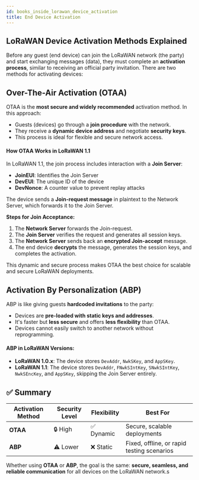 ```yaml
---
id: books_inside_lorawan_device_activation
title: End Device Activation
---
```

## LoRaWAN Device Activation Methods Explained

Before any guest (end device) can join the LoRaWAN network (the party) and start exchanging messages (data), they must complete an **activation process**, similar to receiving an official party invitation. There are two methods for activating devices:

## Over-The-Air Activation (OTAA)

OTAA is the **most secure and widely recommended** activation method. In this approach:

- Guests (devices) go through a **join procedure** with the network.
- They receive a **dynamic device address** and negotiate **security keys**.
- This process is ideal for flexible and secure network access.

#### How OTAA Works in LoRaWAN 1.1

In LoRaWAN 1.1, the join process includes interaction with a **Join Server**:

- **JoinEUI**: Identifies the Join Server
- **DevEUI**: The unique ID of the device
- **DevNonce**: A counter value to prevent replay attacks

The device sends a **Join-request message** in plaintext to the Network Server, which forwards it to the Join Server.

**Steps for Join Acceptance:**

1. The **Network Server** forwards the Join-request.
2. The **Join Server** verifies the request and generates all session keys.
3. The **Network Server** sends back an **encrypted Join-accept** message.
4. The end device **decrypts** the message, generates the session keys, and completes the activation.

This dynamic and secure process makes OTAA the best choice for scalable and secure LoRaWAN deployments.

## Activation By Personalization (ABP)

ABP is like giving guests **hardcoded invitations** to the party:

- Devices are **pre-loaded with static keys and addresses**.
- It's faster but **less secure** and offers **less flexibility** than OTAA.
- Devices cannot easily switch to another network without reprogramming.

#### ABP in LoRaWAN Versions:

- **LoRaWAN 1.0.x**: The device stores `DevAddr`, `NwkSKey`, and `AppSKey`.
- **LoRaWAN 1.1**: The device stores `DevAddr`, `FNwkSIntKey`, `SNwkSIntKey`, `NwkSEncKey`, and `AppSKey`, skipping the Join Server entirely.

## ✅ Summary

| Activation Method | Security Level | Flexibility | Best For                                  |
|------------------|----------------|-------------|-------------------------------------------|
| **OTAA**          | 🔒 High         | ✅ Dynamic    | Secure, scalable deployments              |
| **ABP**           | ⚠️ Lower        | ❌ Static     | Fixed, offline, or rapid testing scenarios |

Whether using **OTAA** or **ABP**, the goal is the same: **secure, seamless, and reliable communication** for all devices on the LoRaWAN network.s